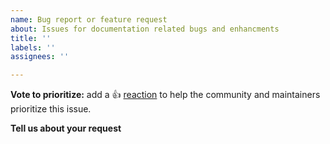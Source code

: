 ```yaml
---
name: Bug report or feature request
about: Issues for documentation related bugs and enhancments
title: ''
labels: ''
assignees: ''

---
```


<!-- Please keep this note for the community -->

**Vote to prioritize:** add a 👍 [reaction](https://blog.github.com/2016-03-10-add-reactions-to-pull-requests-issues-and-comments/) to help the community and maintainers prioritize this issue.

<!-- Thank you for keeping this note for the community -->

<!--

**Security disclosures**

If you think you’ve found a potential security issue, don't report it here as an issue.  Instead, follow the instructions at [vaadin.com/security](https://vaadin.com/security/) or [send an email to Vaadin directly](mailto:security@vaadin.com).

-->

**Tell us about your request**
